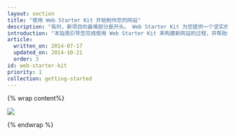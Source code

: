 ```yaml
---
layout: section
title: "使用 Web Starter Kit 开始制作您的网站"
description: "有时，新项目的最难部分是开头。 Web Starter Kit 为您提供一个坚实的基础，提供一系列工具来帮助您 完成开发过程。"
introduction: "本指南引导您完成使用 Web Starter Kit 来构建新网站的过程，并帮助您充分利用它提供的工具。"
article:
  written_on: 2014-07-17
  updated_on: 2014-10-21
  order: 3
id: web-starter-kit
priority: 1
collection: getting-started
---
```


{% wrap content%}

<img src="images/wsk-on-pixel-n5.png">

{% endwrap %}

